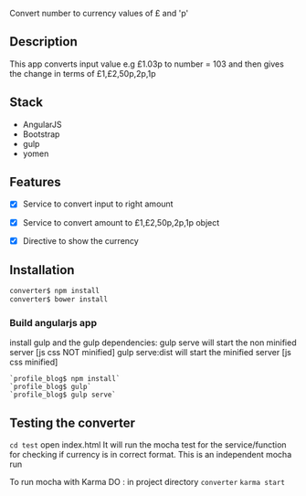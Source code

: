  Convert number to  currency values of £ and 'p'


## Description
This app converts input value e.g £1.03p to number = 103 and then gives the change in terms of £1,£2,50p,2p,1p


## Stack

* AngularJS
* Bootstrap
* gulp
* yomen

## Features

- [x] Service to convert input to right amount
- [x] Service to convert amount to £1,£2,50p,2p,1p object
- [x] Directive to show the currency



## Installation

```bash
converter$ npm install
converter$ bower install
```
### Build angularjs app
install gulp and the gulp dependencies:
gulp serve will start the non minified server [js css NOT minified]
gulp serve:dist will start the minified server [js css minified]
```
`profile_blog$ npm install`
`profile_blog$ gulp`
`profile_blog$ gulp serve`
```

## Testing the converter
`cd test`
open index.html 
It will run the mocha test for the service/function for checking if currency is in correct format.
This is an independent mocha run

To run mocha with Karma DO : in project directory `converter`
`karma start`



